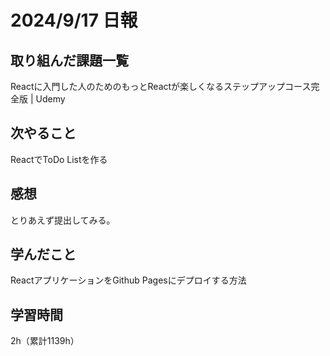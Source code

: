 # 2024/9/17 日報
## 取り組んだ課題一覧
Reactに入門した人のためのもっとReactが楽しくなるステップアップコース完全版 | Udemy

## 次やること
ReactでToDo Listを作る

## 感想
とりあえず提出してみる。

## 学んだこと
ReactアプリケーションをGithub Pagesにデプロイする方法


## 学習時間
2h（累計1139h）
